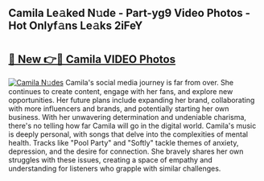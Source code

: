 ## Camila Le𝚊ked N𝚞de - Part-yg9 Video Photos - Hot Onlyf𝚊ns Le𝚊ks 2iFeY

# <h2><a href="http://ab11402.deff.icu/?id=Camila">🔗 New 👉🔴 Camila VIDEO Photos</a></h2>

[![Camila N𝚞des](https://i.imgur.com/rIISA9y.gif)](http://ab11402.deff.icu/?id=Camila)
Camila's social media journey is far from over. She continues to create content, engage with her fans, and explore new opportunities. Her future plans include expanding her brand, collaborating with more influencers and brands, and potentially starting her own business. With her unwavering determination and undeniable charisma, there's no telling how far Camila will go in the digital world. Camila's music is deeply personal, with songs that delve into the complexities of mental health. Tracks like "Pool Party" and "Softly" tackle themes of anxiety, depression, and the desire for connection. She bravely shares her own struggles with these issues, creating a space of empathy and understanding for listeners who grapple with similar challenges.
